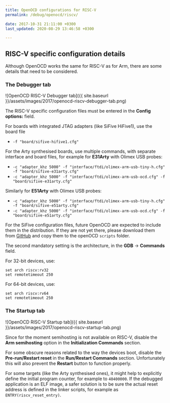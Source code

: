 ```yaml
---
title: OpenOCD configurations for RISC-V
permalink: /debug/openocd/riscv/

date: 2017-10-31 21:11:00 +0300
last_updated: 2020-08-29 13:46:58 +0300

---
```


## RISC-V specific configuration details

Although OpenOCD works the same for RISC-V as for Arm, there are some
details that need to be considered.

### The Debugger tab

![OpenOCD RISC-V Debugger tab]({{ site.baseurl }}/assets/images/2017/openocd-riscv-debugger-tab.png)

The RISC-V specific configuration files must be entered in the
**Config options:** field.

For boards with integrated JTAG adapters (like SiFive HiFive1), use
the board file

- `-f "board/sifive-hifive1.cfg"`

For the Arty synthesised boards, use multiple commands, with
separate interface and board files, for example for **E31Arty**
with Olimex USB probes:

- `-c "adapter_khz 5000" -f "interface/ftdi/olimex-arm-usb-tiny-h.cfg" -f "board/sifive-e31arty.cfg"`
- `-c "adapter_khz 5000" -f "interface/ftdi/olimex-arm-usb-ocd.cfg" -f "board/sifive-e31arty.cfg"`

Similarly for **E51Arty** with Olimex USB probes:

- `-c "adapter_khz 5000" -f "interface/ftdi/olimex-arm-usb-tiny-h.cfg" -f "board/sifive-e51arty.cfg"`
- `-c "adapter_khz 5000" -f "interface/ftdi/olimex-arm-usb-ocd.cfg" -f "board/sifive-e51arty.cfg"`

For the SiFive configuration files, future OpenOCD are expected to
include them in the distribution. If they are not yet there, please
download them from
[GitHub](https://github.com/gnu-mcu-eclipse/openocd/tree/gnu-mcu-eclipse-dev/tcl/board)
and copy them to the openOCD `scripts` folder.

The second mandatory setting is the architecture, in the
**GDB** → **Commands** field.

For 32-bit devices, use:

```console
set arch riscv:rv32
set remotetimeout 250
```

For 64-bit devices, use:

```console
set arch riscv:rv64
set remotetimeout 250
```

### The Startup tab

![OpenOCD RISC-V Startup tab]({{ site.baseurl }}/assets/images/2017/openocd-riscv-startup-tab.png)

Since for the moment semihosting is not available on RISC-V, disable
the **Arm semihosting** option in the **Initialization Commands** section.

For some obscure reasons related to the way the devices boot, disable
the **Pre-run/Restart reset** in the **Run/Restart Commands** section.
Unfortunately this will also prevent the **Restart** button to function
properly.

For some targets (like the Arty synthesised ones), it might help to
explicitly define the initial program counter, for example to `40400000`.
If the debugged application is an ELF image, a safer solution is to be
sure the actual reset address is defined in the linker scripts, for
example as `ENTRY(riscv_reset_entry)`.
